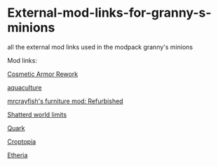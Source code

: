 # External-mod-links-for-granny-s-minions
all the external mod links used in the modpack granny's minions

Mod links:

[Cosmetic Armor Rework](https://www.curseforge.com/minecraft/mc-mods/cosmetic-armor-reworked)

[aquaculture](https://www.curseforge.com/minecraft/mc-mods/aquaculture)

[mrcrayfish's furniture mod: Refurbished](https://www.curseforge.com/minecraft/mc-mods/refurbished-furniture)

[Shatterd world limits](https://www.curseforge.com/minecraft/mc-mods/new-world-height-and-depth)

[Quark](https://www.curseforge.com/minecraft/mc-mods/quark)

[Croptopia](https://www.curseforge.com/minecraft/mc-mods/croptopia)

[Etheria](https://www.curseforge.com/minecraft/mc-mods/etheria)
